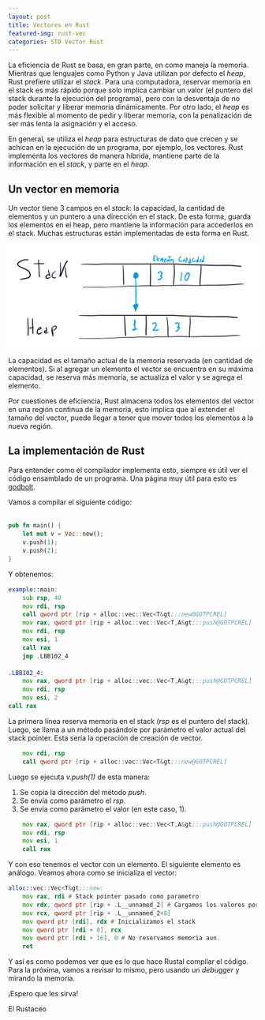 ```yaml
---
layout: post
title: Vectores en Rust
featured-img: rust-vec
categories: STD Vector Rust
---
```


La eficiencia de Rust se basa, en gran parte, en como maneja la memoria. Mientras que lenguajes como Python y Java utilizan por defecto el _heap_, Rust prefiere utilizar el _stack_. Para una computadora, reservar memoria en el stack es más rápido porque solo implica cambiar un valor (el puntero del stack durante la ejecución del programa), pero con la desventaja de no poder solicitar y liberar memoria dinámicamente. Por otro lado, el _heap_ es más flexible al momento de pedir y liberar memoria, con la penalización de ser más lenta la asignación y el acceso.

En general, se utiliza el _heap_ para estructuras de dato que crecen y se achican en la ejecución de un programa, por ejemplo, los vectores. Rust implementa los vectores de manera híbrida, mantiene parte de la información en el _stack_, y parte en el _heap_.

## Un vector en memoria

Un vector tiene 3 campos en el _stack_: la capacidad, la cantidad de elementos y un puntero a una dirección en el stack. De esta forma, guarda los elementos en el heap, pero mantiene la información para accederlos en el stack. Muchas estructuras están implementadas de esta forma en Rust.

![Memoria](/assets/img/posts/rust-vec.jpg)

La capacidad es el tamaño actual de la memoria reservada (en cantidad de elementos). Si al agregar un elemento el vector se encuentra en su máxima capacidad, se reserva más memoria, se actualiza el valor y se agrega el elemento. 

Por cuestiones de eficiencia, Rust almacena todos los elementos del vector en una región continua de la memoria, esto implica que al extender el tamaño del vector, puede llegar a tener que mover todos los elementos a la nueva región.

## La implementación de Rust

Para entender como el compilador implementa esto, siempre es útil ver el código ensamblado de un programa. Una página muy útil para esto es [godbolt](https://rust.godbolt.org/).

Vamos a compilar el siguiente código:

``` rust

pub fn main() {
    let mut v = Vec::new();
    v.push(1);
    v.push(2);
}
```

Y obtenemos:

``` asm
example::main:
    sub rsp, 40
    mov rdi, rsp
    call qword ptr [rip + alloc::vec::Vec<T&gt;::new@GOTPCREL]
    mov rax, qword ptr [rip + alloc::vec::Vec<T,A&gt;::push@GOTPCREL]
    mov rdi, rsp
    mov esi, 1
    call rax
    jmp .LBB102_4

.LBB102_4:
    mov rax, qword ptr [rip + alloc::vec::Vec<T,A&gt;::push@GOTPCREL]
    mov rdi, rsp
    mov esi, 2
call rax
```

La primera línea reserva memoria en el stack (_rsp_ es el puntero del stack). Luego, se llama a un método pasándole por parámetro el valor actual del stack pointer. Esta sería la operación de creación de vector.

``` asm
    mov rdi, rsp
    call qword ptr [rip + alloc::vec::Vec<T&gt;::new@GOTPCREL]
```

Luego se ejecuta _v.push(1)_ de esta manera:
1. Se copia la dirección del método _push_.
2. Se envía como parámetro el _rsp_.
3. Se envía como parámetro el valor (en este caso, 1).

``` asm
    mov rax, qword ptr [rip + alloc::vec::Vec<T,A&gt;::push@GOTPCREL]
    mov rdi, rsp
    mov esi, 1
    call rax
```

Y con eso tenemos el vector con un elemento. El siguiente elemento es análogo. Veamos ahora como se inicializa el vector:

``` asm
alloc::vec::Vec<T&gt;::new:
    mov rax, rdi # Stack pointer pasado como parametro
    mov rdx, qword ptr [rip + .L__unnamed_2] # Cargamos los valores por defecto
    mov rcx, qword ptr [rip + .L__unnamed_2+8]
    mov qword ptr [rdi], rdx # Inicializamos el stack
    mov qword ptr [rdi + 8], rcx
    mov qword ptr [rdi + 16], 0 # No reservamos memoria aun.
    ret
```

Y así es como podemos ver que es lo que hace Rustal compilar el código.
Para la próxima, vamos a revisar lo mismo, pero usando un _debugger_ y mirando la memoria.

¡Espero que les sirva!

El Rustaceo